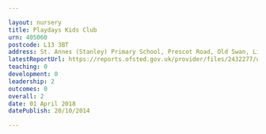 ```yaml
---

layout: nursery
title: Playdays Kids Club
urn: 405060
postcode: L13 3BT
address: St. Annes (Stanley) Primary School, Prescot Road, Old Swan, Liverpool, Merseyside, L13 3BT
latestReportUrl: https://reports.ofsted.gov.uk/provider/files/2432277/urn/405060.pdf
teaching: 0
development: 0
leadership: 2
outcomes: 0
overall: 2
date: 01 April 2018 
datePublish: 20/10/2014

---
```

